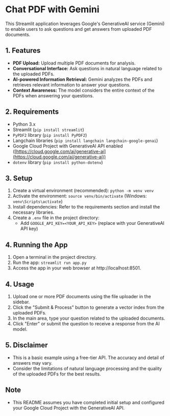 # Chat PDF with Gemini  

This Streamlit application leverages Google's GenerativeAI service (Gemini) to enable users to ask questions and get answers from uploaded PDF documents.

## 1. Features

- **PDF Upload:** Upload multiple PDF documents for analysis.
- **Conversational Interface:** Ask questions in natural language related to the uploaded PDFs.
- **AI-powered Information Retrieval:** Gemini analyzes the PDFs and retrieves relevant information to answer your questions.
- **Context Awareness:** The model considers the entire context of the PDFs when answering your questions.

## 2. Requirements

- Python 3.x
- Streamlit (`pip install streamlit`)
- `PyPDF2` library (`pip install PyPDF2`)
- Langchain libraries (`pip install langchain langchain-google-genai`)
- Google Cloud Project with GenerativeAI API enabled ([https://cloud.google.com/ai/generative-ai](https://cloud.google.com/ai/generative-ai))
- `dotenv` library (`pip install python-dotenv`)

## 3. Setup

1. Create a virtual environment (recommended): `python -m venv venv`
2. Activate the environment: `source venv/bin/activate` (Windows: `venv\Scripts\activate`)
3. Install dependencies: Refer to the requirements section and install the necessary libraries.
4. Create a `.env` file in the project directory:
   - Add `GOOGLE_API_KEY=<YOUR_API_KEY>` (replace with your GenerativeAI API key)

## 4. Running the App

1. Open a terminal in the project directory.
2. Run the app: `streamlit run app.py`
3. Access the app in your web browser at http://localhost:8501.

## 4. Usage

1. Upload one or more PDF documents using the file uploader in the sidebar.
2. Click the "Submit & Process" button to generate a vector index from the uploaded PDFs.
3. In the main area, type your question related to the uploaded documents.
4. Click "Enter" or submit the question to receive a response from the AI model.

## 5. Disclaimer

- This is a basic example using a free-tier API. The accuracy and detail of answers may vary.
- Consider the limitations of natural language processing and the quality of the uploaded PDFs for the best results.

## Note

- This README assumes you have completed initial setup and configured your Google Cloud Project with the GenerativeAI API.